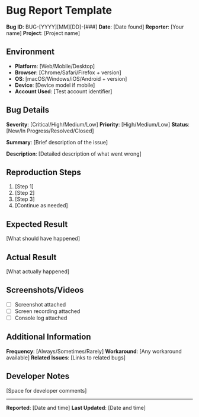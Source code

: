 # Bug Report Template

**Bug ID**: BUG-[YYYY][MM][DD]-[###]
**Date**: [Date found]
**Reporter**: [Your name]
**Project**: [Project name]

## Environment
- **Platform**: [Web/Mobile/Desktop]
- **Browser**: [Chrome/Safari/Firefox + version]
- **OS**: [macOS/Windows/iOS/Android + version]
- **Device**: [Device model if mobile]
- **Account Used**: [Test account identifier]

## Bug Details
**Severity**: [Critical/High/Medium/Low]
**Priority**: [High/Medium/Low]
**Status**: [New/In Progress/Resolved/Closed]

**Summary**: [Brief description of the issue]

**Description**: 
[Detailed description of what went wrong]

## Reproduction Steps
1. [Step 1]
2. [Step 2]
3. [Step 3]
4. [Continue as needed]

## Expected Result
[What should have happened]

## Actual Result
[What actually happened]

## Screenshots/Videos
- [ ] Screenshot attached
- [ ] Screen recording attached
- [ ] Console log attached

## Additional Information
**Frequency**: [Always/Sometimes/Rarely]
**Workaround**: [Any workaround available]
**Related Issues**: [Links to related bugs]

## Developer Notes
[Space for developer comments]

---
**Reported**: [Date and time]
**Last Updated**: [Date and time]
